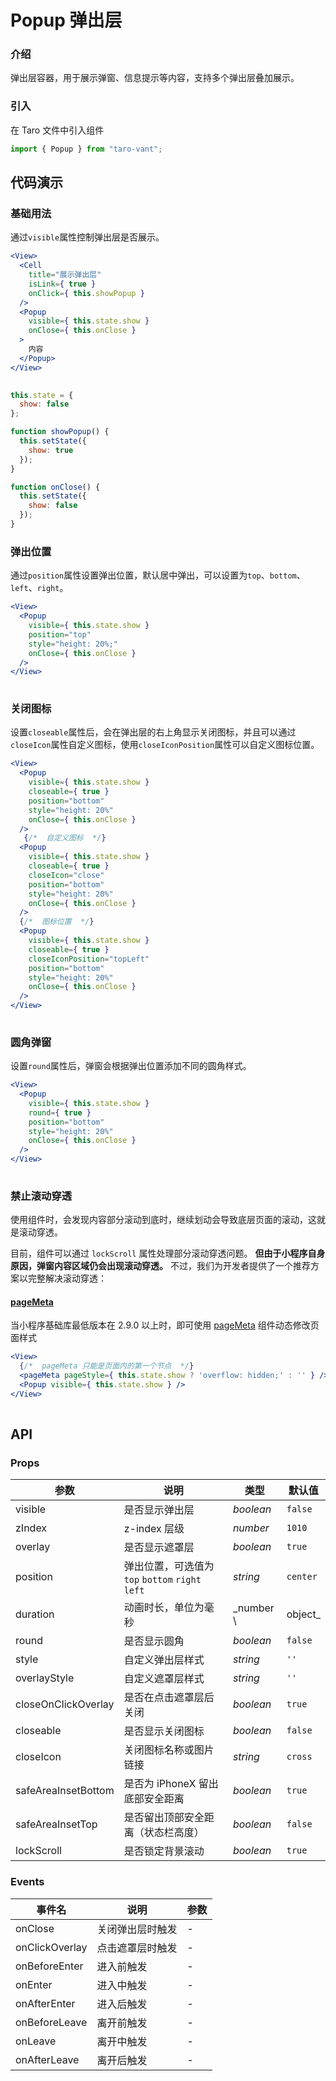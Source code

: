 # Popup 弹出层

### 介绍

弹出层容器，用于展示弹窗、信息提示等内容，支持多个弹出层叠加展示。

### 引入

在 Taro 文件中引入组件

```js
import { Popup } from "taro-vant"; 
```

## 代码演示

### 基础用法

通过`visible`属性控制弹出层是否展示。

```jsx
<View>
  <Cell
    title="展示弹出层"
    isLink={ true }
    onClick={ this.showPopup }
  />
  <Popup
    visible={ this.state.show }
    onClose={ this.onClose }
  >
    内容
  </Popup>
</View>
 
```

```js
this.state = {
  show: false
};

function showPopup() {
  this.setState({
    show: true
  });
}

function onClose() {
  this.setState({
    show: false
  });
} 
```

### 弹出位置

通过`position`属性设置弹出位置，默认居中弹出，可以设置为`top`、`bottom`、`left`、`right`。

```jsx
<View>
  <Popup
    visible={ this.state.show }
    position="top"
    style="height: 20%;"
    onClose={ this.onClose }
  />
</View>
 
```

### 关闭图标

设置`closeable`属性后，会在弹出层的右上角显示关闭图标，并且可以通过`closeIcon`属性自定义图标，使用`closeIconPosition`属性可以自定义图标位置。

```jsx
<View>
  <Popup
    visible={ this.state.show }
    closeable={ true }
    position="bottom"
    style="height: 20%"
    onClose={ this.onClose }
  />
   {/*  自定义图标  */}
  <Popup
    visible={ this.state.show }
    closeable={ true }
    closeIcon="close"
    position="bottom"
    style="height: 20%"
    onClose={ this.onClose }
  /> 
  {/*  图标位置  */}
  <Popup
    visible={ this.state.show }
    closeable={ true }
    closeIconPosition="topLeft"
    position="bottom"
    style="height: 20%"
    onClose={ this.onClose }
  />
</View>
 
```

### 圆角弹窗

设置`round`属性后，弹窗会根据弹出位置添加不同的圆角样式。

```jsx
<View>
  <Popup
    visible={ this.state.show }
    round={ true }
    position="bottom"
    style="height: 20%"
    onClose={ this.onClose }
  />
</View>
 
```

### 禁止滚动穿透

使用组件时，会发现内容部分滚动到底时，继续划动会导致底层页面的滚动，这就是滚动穿透。

目前，组件可以通过 `lockScroll` 属性处理部分滚动穿透问题。 **但由于小程序自身原因，弹窗内容区域仍会出现滚动穿透。** 不过，我们为开发者提供了一个推荐方案以完整解决滚动穿透：

#### [pageMeta](https://developers.weixin.qq.com/miniprogram/dev/component/pageMeta.html)

当小程序基础库最低版本在 2.9.0 以上时，即可使用 [pageMeta](https://developers.weixin.qq.com/miniprogram/dev/component/pageMeta.html) 组件动态修改页面样式

```jsx
<View>
  {/*  pageMeta 只能是页面内的第一个节点  */}
  <pageMeta pageStyle={ this.state.show ? 'overflow: hidden;' : '' } />
  <Popup visible={ this.state.show } />
</View>
 
```

## API

### Props

| 参数                  | 说明                                      | 类型        | 默认值      |
|---------------------|-----------------------------------------|-----------|----------|
| visible             | 是否显示弹出层                                 | _boolean_ | `false`  |
| zIndex              | z-index 层级                              | _number_  | `1010`   |
| overlay             | 是否显示遮罩层                                 | _boolean_ | `true`   |
| position            | 弹出位置，可选值为 `top` `bottom` `right` `left` | _string_  | `center` |
| duration            | 动画时长，单位为毫秒                              | _number \ | object_  | `300` |
| round               | 是否显示圆角                                  | _boolean_ | `false`  |
| style               | 自定义弹出层样式                                | _string_  | `''`     |
| overlayStyle        | 自定义遮罩层样式                                | _string_  | `''`     |
| closeOnClickOverlay | 是否在点击遮罩层后关闭                             | _boolean_ | `true`   |
| closeable           | 是否显示关闭图标                                | _boolean_ | `false`  |
| closeIcon           | 关闭图标名称或图片链接                             | _string_  | `cross`  |
| safeAreaInsetBottom | 是否为 iPhoneX 留出底部安全距离                    | _boolean_ | `true`   |
| safeAreaInsetTop    | 是否留出顶部安全距离（状态栏高度）                       | _boolean_ | `false`  |
| lockScroll          | 是否锁定背景滚动                                | _boolean_ | `true`   |

### Events

| 事件名            | 说明       | 参数  |
|----------------|----------|-----|
| onClose        | 关闭弹出层时触发 | -   |
| onClickOverlay | 点击遮罩层时触发 | -   |
| onBeforeEnter  | 进入前触发    | -   |
| onEnter        | 进入中触发    | -   |
| onAfterEnter   | 进入后触发    | -   |
| onBeforeLeave  | 离开前触发    | -   |
| onLeave        | 离开中触发    | -   |
| onAfterLeave   | 离开后触发    | -   |
